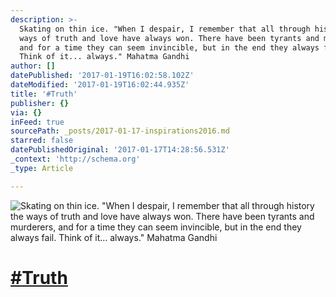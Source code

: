 ```yaml
---
description: >-
  Skating on thin ice. "When I despair, I remember that all through history the
  ways of truth and love have always won. There have been tyrants and murderers,
  and for a time they can seem invincible, but in the end they always fail.
  Think of it... always." Mahatma Gandhi
author: []
datePublished: '2017-01-19T16:02:58.102Z'
dateModified: '2017-01-19T16:02:44.935Z'
title: '#Truth'
publisher: {}
via: {}
inFeed: true
sourcePath: _posts/2017-01-17-inspirations2016.md
starred: false
datePublishedOriginal: '2017-01-17T14:28:56.531Z'
_context: 'http://schema.org'
_type: Article

---
```

![Skating on thin ice. "When I despair, I remember that all through history the ways of truth and love have always won. There have been tyrants and murderers, and for a time they can seem invincible, but in the end they always fail. Think of it... always." Mahatma Gandhi](https://the-grid-user-content.s3-us-west-2.amazonaws.com/152f23c5-2a4b-475d-b580-c1ace0b5848a.jpg)

# [\#Truth][0]

[0]: https://www.facebook.com/hashtag/Inspirations2016